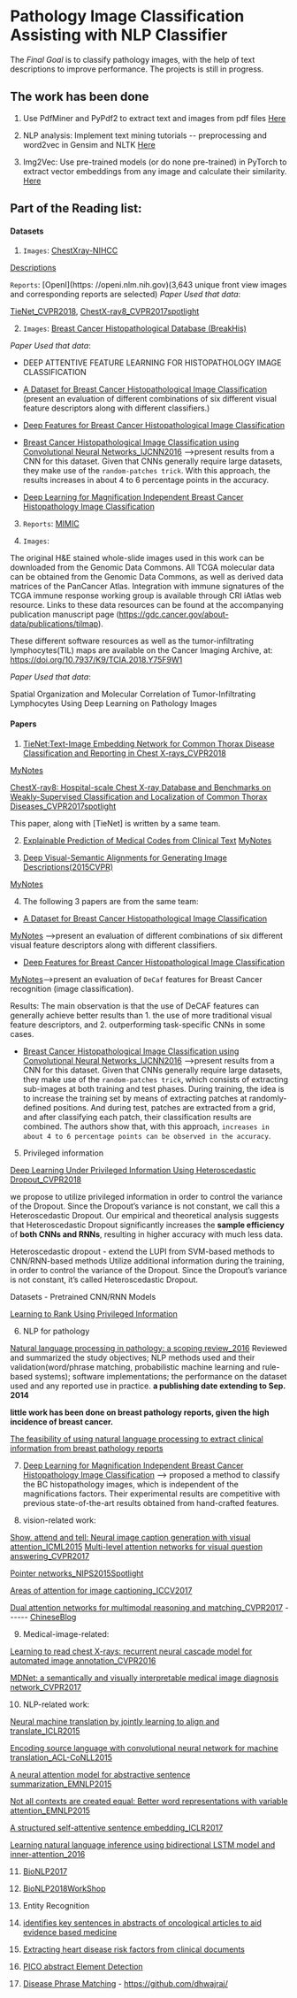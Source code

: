 # Pathology Image Classification Assisting with NLP Classifier

The *Final Goal* is to classify pathology images, with the help of text descriptions to improve performance. The projects is still in progress.

## The work has been done

1. Use PdfMiner and PyPdf2 to extract text and images from pdf files [Here](https://github.com/weimin17/pdfminer-textmining-word2vec-img2vec/tree/master/codes/textmining)

2. NLP analysis: Implement text mining tutorials -- preprocessing and word2vec in Gensim and NLTK [Here](https://github.com/weimin17/pdfminer-textmining-word2vec-img2vec/tree/master/codes/textmining)

3. Img2Vec: Use pre-trained models (or do none pre-trained) in PyTorch to extract vector embeddings from any image and calculate their similarity. [Here](https://github.com/weimin17/pdfminer-textmining-word2vec-img2vec/tree/master/codes/img2vec)

## Part of the Reading list:

#### Datasets
1. `Images`: [ChestXray-NIHCC](https://nihcc.app.box.com/v/ChestXray-NIHCC)

[Descriptions](https://nihcc.app.box.com/v/ChestXray-NIHCC/file/220660789610)

`Reports`: [OpenI](https: //openi.nlm.nih.gov)(3,643 unique front view images and corresponding reports are selected)
*Paper Used that data*:

[TieNet_CVPR2018](http://www.cs.jhu.edu/~lelu/publication/TieNet_CVPR2018_spotlight.pdf), [ChestX-ray8_CVPR2017spotlight](https://arxiv.org/pdf/1705.02315.pdf)

2. `Images`: [Breast Cancer Histopathological Database (BreakHis)](https://web.inf.ufpr.br/vri/databases/breast-cancer-histopathological-database-breakhis/)

*Paper Used that data*:
+ DEEP ATTENTIVE FEATURE LEARNING FOR HISTOPATHOLOGY IMAGE CLASSIFICATION

+ [A Dataset for Breast Cancer Histopathological Image Classification](http://www.inf.ufpr.br/lesoliveira/download/TBME-00608-2015-R2-preprint.pdf) (present an evaluation of different combinations of six different visual feature descriptors along with different classifiers.)

+ [Deep Features for Breast Cancer Histopathological Image Classification](http://www.inf.ufpr.br/lesoliveira/download/SpanholSMC2017.pdf)

+ [Breast Cancer Histopathological Image Classification using Convolutional Neural Networks_IJCNN2016](http://www.inf.ufpr.br/lesoliveira/download/IJCNN2016-BC.pdf) -->present results from a CNN for this dataset. Given that CNNs generally require large datasets, they make use of the `random-patches trick`. With this approach, the results increases in about 4 to 6 percentage points in the accuracy.

+ [Deep Learning for Magnification Independent Breast Cancer Histopathology Image Classification](https://ieeexplore.ieee.org/document/7900002)

3. `Reports`: [MIMIC](https://mimic.physionet.org/gettingstarted/dbsetup/)

4. `Images`:

The original H&E stained whole-slide images used in this work can be downloaded from the Genomic Data Commons. All TCGA molecular data can be obtained from the Genomic Data Commons, as well as derived data matrices of the PanCancer Atlas. Integration with immune signatures of the TCGA immune response working group is available through CRI iAtlas web resource. Links to these data resources can be found at the accompanying publication manuscript page (https://gdc.cancer.gov/about-data/publications/tilmap).

These different software resources as well as the tumor-infiltrating lymphocytes(TIL) maps are available on the Cancer Imaging Archive, at: https://doi.org/10.7937/K9/TCIA.2018.Y75F9W1

*Paper Used that data*:

Spatial Organization and Molecular Correlation of Tumor-Infiltrating Lymphocytes Using Deep Learning on Pathology Images

#### Papers
1. [TieNet:Text-Image Embedding Network for Common Thorax Disease Classification and Reporting in Chest X-rays_CVPR2018](http://www.cs.jhu.edu/~lelu/publication/TieNet_CVPR2018_spotlight.pdf)

[MyNotes](https://github.com/weimin17/weimin17.github.io/blob/master/images/%5BLearningNotes%5DTieNet%20Text-Image%20Embedding%20Network%20for%20Common%20Thorax%20Disease%20Classification%20and%20Reporting%20in%20Chest%20X-rays_2018CVPR.pdf)

[ChestX-ray8: Hospital-scale Chest X-ray Database and Benchmarks on Weakly-Supervised Classification and Localization of Common Thorax Diseases_CVPR2017spotlight](https://arxiv.org/pdf/1705.02315.pdf)

This paper, along with [TieNet] is written by a same team.

2. [Explainable Prediction of Medical Codes from Clinical Text](http://aclweb.org/anthology/N18-1100)
[MyNotes](https://github.com/weimin17/weimin17.github.io/blob/master/images/%5BLearningNotes%5DExplainable%20Prediction%20of%20Medical%20Codes%20from%20Clinical%20Text.pdf)

3. [Deep Visual-Semantic Alignments for Generating Image Descriptions(2015CVPR)](https://cs.stanford.edu/people/karpathy/cvpr2015.pdf)

[MyNotes](https://github.com/weimin17/weimin17.github.io/blob/master/images/%5BLearningNotes%5DDeep%20Visual-Semantic%20Alignments%20for%20Generating%20Image%20Descriptions_2015CVPR.pdf)

4. The following 3 papers are from the same team:

+ [A Dataset for Breast Cancer Histopathological Image Classification](http://www.inf.ufpr.br/lesoliveira/download/TBME-00608-2015-R2-preprint.pdf)

[MyNotes](https://github.com/weimin17/weimin17.github.io/blob/master/images/%5BLearningNotes%5DA%20Dataset%20for%20Breast%20Cancer%20Histopathological%20Image%20Classification.pdf) -->present an evaluation of different combinations of six different visual feature descriptors along with different classifiers.

+ [Deep Features for Breast Cancer Histopathological Image Classification](http://www.inf.ufpr.br/lesoliveira/download/SpanholSMC2017.pdf)

[MyNotes](https://github.com/weimin17/weimin17.github.io/blob/master/images/%5BLearningNotes%5DDeep%20Features%20for%20Breast%20Cancer%20Histopathological%20Image%20Classification.pdf)-->present an evaluation of `DeCaf` features for Breast Cancer recognition (image classification).

Results: The main observation is that the use of DeCAF features can generally achieve better results than 1. the use of more traditional visual feature descriptors, and 2. outperforming task-specific CNNs in some cases.

+ [Breast Cancer Histopathological Image Classification using Convolutional Neural Networks_IJCNN2016](http://www.inf.ufpr.br/lesoliveira/download/IJCNN2016-BC.pdf) -->present results from a CNN for this dataset.  Given that CNNs generally require large datasets, they make use of the `random-patches trick`, which consists of extracting sub-images at both training and test phases. During training, the idea is to increase the training set by means of extracting patches at randomly-defined positions. And during test, patches are extracted from a grid, and after classifying each patch, their classification results are combined. The authors show that, with this approach, `increases in about 4 to 6 percentage points can be observed in the accuracy`.

5. Privileged information

[Deep Learning Under Privileged Information Using Heteroscedastic Dropout_CVPR2018](https://github.com/johnwlambert/dlupi-heteroscedastic-dropout)

we propose to utilize privileged information in order to control the variance of the Dropout. Since the Dropout’s variance is not constant, we call this a Heteroscedastic Dropout. Our empirical and theoretical analysis suggests that Heteroscedastic Dropout significantly increases the **sample efficiency** of **both CNNs and RNNs**, resulting in higher accuracy with much less data.

Heteroscedastic dropout - extend the LUPI from SVM-based methods to CNN/RNN-based methods
Utilize additional information during the training, in order to control the variance of the Dropout. Since the Dropout’s variance is not constant, it’s called Heteroscedastic Dropout.

Datasets - Pretrained CNN/RNN Models

[Learning to Rank Using Privileged Information](http://users.sussex.ac.uk/~nq28/pubs/ShaQuaLam13.pdf)


6. NLP for pathology

[Natural language processing in pathology: a scoping review_2016](https://www.ncbi.nlm.nih.gov/pubmed/27451435)
Reviewed and summarized the study objectives; NLP methods used and their validation(word/phrase matching, probabilistic machine learning and rule-based systems); software implementations; the performance on the dataset used and any reported use in practice. **a publishing date extending to Sep. 2014**

**little work has been done on breast pathology reports, given the high incidence of breast cancer.**

[The feasibility of using natural language processing to extract clinical information from breast
pathology reports](https://www.researchgate.net/publication/230764022_The_feasibility_of_using_natural_language_processing_to_extract_clinical_information_from_breast_pathology_reports)

7. [Deep Learning for Magnification Independent Breast Cancer Histopathology Image Classification](https://ieeexplore.ieee.org/document/7900002) --> proposed a method to classify the BC histopathology images, which is independent of the magnifications factors. Their experimental results are competitive with previous state-of-the-art results obtained from hand-crafted features.

8. vision-related work:

[Show, attend and tell: Neural image caption generation with visual attention_ICML2015](https://arxiv.org/pdf/1502.03044.pdf)
[Multi-level attention networks for visual question answering_CVPR2017](https://www.microsoft.com/en-us/research/wp-content/uploads/2017/06/Multi-level-Attention-Networks-for-Visual-Question-Answering.pdf)

[Pointer networks_NIPS2015Spotlight](https://arxiv.org/pdf/1506.03134.pdf)

[Areas of attention for image captioning_ICCV2017](https://arxiv.org/pdf/1612.01033.pdf)

[Dual attention networks for multimodal reasoning and matching_CVPR2017](https://arxiv.org/pdf/1611.00471.pdf) ------ [ChineseBlog](https://blog.csdn.net/mukvintt/article/details/80299301)

9. Medical-image-related:

[Learning to read chest X-rays: recurrent neural cascade model for automated image annotation_CVPR2016](https://arxiv.org/pdf/1603.08486.pdf)

[MDNet: a semantically and visually interpretable medical image diagnosis network_CVPR2017](https://arxiv.org/pdf/1707.02485.pdf)

10. NLP-related work:

[Neural machine translation by jointly learning to align and translate_ICLR2015](https://arxiv.org/pdf/1409.0473.pdf)

[Encoding source language with convolutional neural network for machine translation_ACL-CoNLL2015](https://arxiv.org/pdf/1503.01838.pdf)

[A neural attention model for abstractive sentence summarization_EMNLP2015](https://www.aclweb.org/anthology/D/D15/D15-1044.pdf)

[Not all contexts are created equal: Better word representations with variable attention_EMNLP2015](https://www.cs.cmu.edu/~ytsvetko/papers/emnlp15-attention.pdf)

[A structured self-attentive sentence embedding_ICLR2017](https://arxiv.org/pdf/1703.03130.pdf)

[Learning natural language inference using bidirectional LSTM model and inner-attention_2016](https://arxiv.org/pdf/1605.09090.pdf)


11. [BioNLP2017](https://aclanthology.coli.uni-saarland.de/sigs/sigbiomed)


12. [BioNLP2018WorkShop](https://aclanthology.coli.uni-saarland.de/events/ws-2018#W18-23)


13. Entity Recognition
 
14. [identifies key sentences in abstracts of oncological articles to aid evidence based medicine](http://aclweb.org/anthology/W18-2305)

15. [Extracting heart disease risk factors from clinical documents](http://aclweb.org/anthology/W18-2303)

16. [PICO abstract Element Detection](https://github.com/jind11/PubMed-PICO-Detection)

17. [Disease Phrase Matching](http://aclweb.org/anthology/W18-2315) - https://github.com/dhwajraj/

